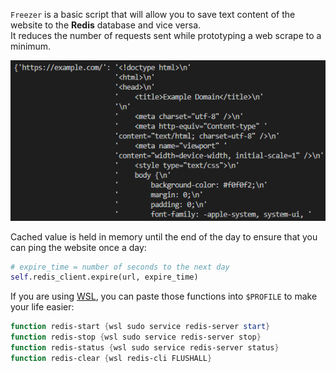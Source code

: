 `Freezer` is a basic script that will allow you to save text content of the website to the **Redis** database and vice versa.<br>
It reduces the number of requests sent while prototyping a web scrape to a minimum.

![example](examples/example.png)

Cached value is held in memory until the end of the day to ensure that you can ping the website once a day:
```python
# expire_time = number of seconds to the next day
self.redis_client.expire(url, expire_time)
```

If you are using [WSL](https://learn.microsoft.com/en-us/windows/wsl/about), you can paste those functions into `$PROFILE` to make your life easier:
```powershell
function redis-start {wsl sudo service redis-server start}
function redis-stop {wsl sudo service redis-server stop}
function redis-status {wsl sudo service redis-server status}
function redis-clear {wsl redis-cli FLUSHALL}
```